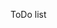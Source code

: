 ToDo list

<App>
    <AppHeader>
    <SearchPanel>
    <TodoList>
        <TodoListItem>
    <ItemAddForm>